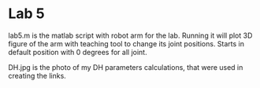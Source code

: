 # Lab 5
lab5.m is the matlab script with robot arm for the lab. Running it will plot 3D figure of the arm with teaching tool to change its joint positions. Starts in default position with 0 degrees for all joint.

DH.jpg is the photo of my DH parameters calculations, that were used in creating the links.
